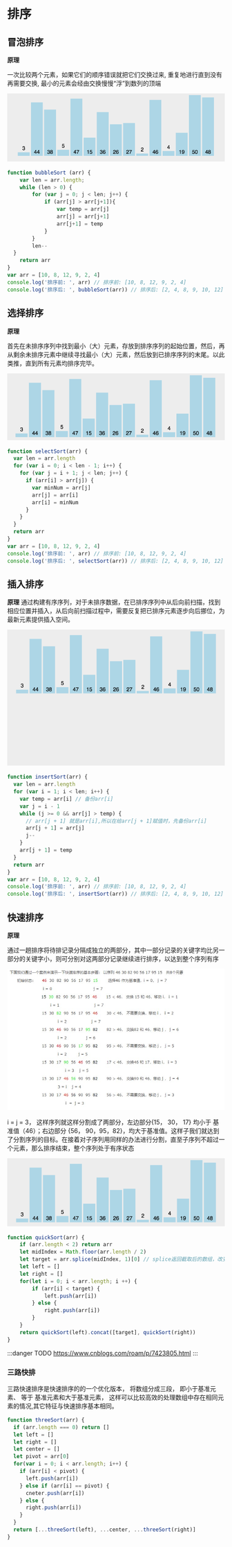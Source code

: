 # 排序

## 冒泡排序

**原理**  

一次比较两个元素，如果它们的顺序错误就把它们交换过来, 重复地进行直到没有再需要交换, 最小的元素会经由交换慢慢“浮”到数列的顶端 

![An image](https://github.com/MY729/BLOG/raw/gh-pages/img/算法/冒泡排序.gif)

```js
function bubbleSort (arr) {
	var len = arr.length;
	while (len > 0) {
		for (var j = 0; j < len; j++) {
			if (arr[j] > arr[j+1]){
				var temp = arr[j]
				arr[j] = arr[j+1]
				arr[j+1] = temp
			}
		}
		len--
  }
	return arr
}
var arr = [10, 8, 12, 9, 2, 4]
console.log('排序前: ', arr) // 排序前: [10, 8, 12, 9, 2, 4]
console.log('排序后: ', bubbleSort(arr)) // 排序后: [2, 4, 8, 9, 10, 12]
```

## 选择排序

**原理**

首先在未排序序列中找到最小（大）元素，存放到排序序列的起始位置，然后，再从剩余未排序元素中继续寻找最小（大）元素，然后放到已排序序列的末尾。以此类推，直到所有元素均排序完毕。

![An image](https://github.com/MY729/BLOG/raw/gh-pages/img/算法/选择排序.gif)  

```js
function selectSort(arr) {
  var len = arr.length
  for (var i = 0; i < len - 1; i++) {
    for (var j = i + 1; j < len; j++) {
      if (arr[i] > arr[j]) {
        var minNum = arr[j]
        arr[j] = arr[i]
        arr[i] = minNum
      }
    }
  }
  return arr
}
var arr = [10, 8, 12, 9, 2, 4]
console.log('排序前: ', arr) // 排序前: [10, 8, 12, 9, 2, 4]
console.log('排序后: ', selectSort(arr)) // 排序后: [2, 4, 8, 9, 10, 12]
```

## 插入排序

**原理**
通过构建有序序列，对于未排序数据，在已排序序列中从后向前扫描，找到相应位置并插入，从后向前扫描过程中，需要反复把已排序元素逐步向后挪位，为最新元素提供插入空间。

![An image](https://github.com/MY729/BLOG/raw/gh-pages/img/算法/插入排序.gif)

```js
function insertSort(arr) {
  var len = arr.length
  for (var i = 1; i < len; i++) {
    var temp = arr[i] // 备份arr[i]
    var j = i - 1
    while (j >= 0 && arr[j] > temp) {
      // arr[j + 1] 就是arr[i],所以在给arr[j + 1]赋值时，先备份arr[i]
      arr[j + 1] = arr[j]
      j--
    }
    arr[j + 1] = temp
  }
  return arr
}
var arr = [10, 8, 12, 9, 2, 4]
console.log('排序前: ', arr) // 排序前: [10, 8, 12, 9, 2, 4]
console.log('排序后: ', insertSort(arr)) // 排序后: [2, 4, 8, 9, 10, 12]
```

## 快速排序

**原理**

通过一趟排序将待排记录分隔成独立的两部分，其中一部分记录的关键字均比另一部分的关键字小，则可分别对这两部分记录继续进行排序，以达到整个序列有序

![An image](https://github.com/MY729/BLOG/raw/gh-pages/img/算法/快速排序.jpg)

i = j = 3， 这样序列就这样分割成了两部分，左边部分{15， 30， 17} 均小于 基准值（46）；右边部分 {56， 90，95，82}，均大于基准值。这样子我们就达到了分割序列的目标。在接着对子序列用同样的办法进行分割，直至子序列不超过一个元素，那么排序结束，整个序列处于有序状态

![An image](https://github.com/MY729/BLOG/raw/gh-pages/img/算法/快速排序.gif)

```js
function quickSort(arr) {
    if (arr.length < 2) return arr
    let midIndex = Math.floor(arr.length / 2)
    let target = arr.splice(midIndex, 1)[0] // splice返回截取后的数组，改变原数组
    let left = []
    let right = []
    for(let i = 0; i < arr.length; i ++) {
        if (arr[i] < target) {
            left.push(arr[i])
        } else {
            right.push(arr[i])
        }
    }
    return quickSort(left).concat([target], quickSort(right))
}
```

:::danger TODO
https://www.cnblogs.com/roam/p/7423805.html
:::


### 三路快排

三路快速排序是快速排序的的一个优化版本， 将数组分成三段， 即小于基准元素、 等于 基准元素和大于基准元素， 这样可以比较高效的处理数组中存在相同元素的情况,其它特征与快速排序基本相同。

```js
function threeSort(arr) {
  if (arr.length === 0) return []
  let left = []
  let right = []
  let center = []
  let pivot = arr[0]
  for(var i = 0; i < arr.length; i++) {
    if (arr[i] < pivot) {
      left.push(arr[i])
    } else if (arr[i] == pivot) {
      cneter.push(arr[i])
    } else {
      right.push(arr[i])
    }
  }
  return [...threeSort(left), ...center, ...threeSort(right)]
}